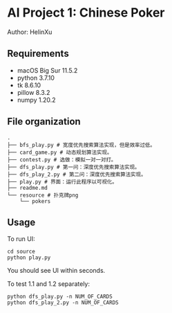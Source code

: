 # AI Project 1: Chinese Poker

Author: HelinXu

## Requirements

- macOS Big Sur 11.5.2
- python 3.7.10
- tk 8.6.10
- pillow 8.3.2
- numpy 1.20.2

## File organization

```shell
.
├── bfs_play.py # 宽度优先搜索算法实现，但是效率过低。
├── card_game.py # 动态规划算法实现。
├── contest.py # 选做：模拟一对一对打。
├── dfs_play.py # 第一问：深度优先搜索算法实现。
├── dfs_play_2.py # 第二问：深度优先搜索算法实现。
├── play.py # 界面：运行此程序以可视化。
├── readme.md
└── resource # 扑克牌png
    └── pokers
```

## Usage

To run UI:

```shell
cd source
python play.py
```

You should see UI within seconds.

To test 1.1 and 1.2 separately:

```shell
python dfs_play.py -n NUM_OF_CARDS
python dfs_play_2.py -n NUM_OF_CARDS
```